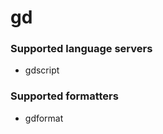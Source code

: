 <!--- THIS DOCUMENT IS AUTOMATICALLY GENERATED, DON'T EDIT IT -->
# gd

### Supported language servers

- gdscript

### Supported formatters

- gdformat
